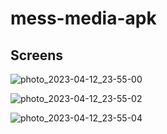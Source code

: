 # mess-media-apk

## Screens 
![photo_2023-04-12_23-55-00](https://user-images.githubusercontent.com/76162540/231550581-b7df02ee-2efb-43c8-9994-74187d94694d.jpg)

![photo_2023-04-12_23-55-02](https://user-images.githubusercontent.com/76162540/231550613-b6d38514-fe66-4e44-9d73-1bd63e61841f.jpg)

![photo_2023-04-12_23-55-04](https://user-images.githubusercontent.com/76162540/231550633-2943d136-d69c-4c40-881f-5a726eb1f38e.jpg)
